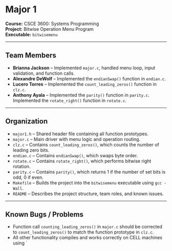 # Major 1

**Course:** CSCE 3600: Systems Programming  
**Project:** Bitwise Operation Menu Program  
**Executable:** `bitwisemenu`

---

## Team Members

- **Brianna Jackson** – Implemented `major.c`, handled menu loop, input validation, and function calls.
- **Alexandre DeWolf** – Implemented the `endianSwap()` function in `endian.c`.
- **Lucero Torres** – Implemented the `count_leading_zeros()` function in `clz.c`.
- **Anthony Ayala** – Implemented the `parity()` function in `parity.c`. Implemented the `rotate_right()` function in `rotate.c`.

---

## Organization

- `major1.h` – Shared header file containing all function prototypes.
- `major.c` – Main driver with menu logic and operation routing.
- `clz.c` – Contains `count_leading_zeros()`, which counts the number of leading zero bits.
- `endian.c` – Contains `endianSwap()`, which swaps byte order.
- `rotate.c` – Contains `rotate_right()`, which performs bitwise right rotation.
- `parity.c` – Contains `parity()`, which returns 1 if the number of set bits is odd, 0 if even.
- `Makefile` – Builds the project into the `bitwisemenu` executable using `gcc -Wall`.
- `README` – Describes the project structure, team roles, and known issues.

---

## Known Bugs / Problems
- Function call `counting_leading_zeros()` in `major.c` should be corrected to `count_leading_zeros()` to match the function prototype in `clz.c`.
- All other functionality compiles and works correctly on CELL machines using `
